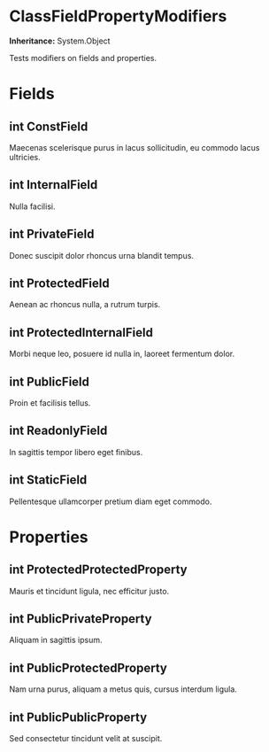 # ClassFieldPropertyModifiers

**Inheritance:** System.Object  
  
Tests modifiers on fields and properties.

# Fields

## int ConstField

Maecenas scelerisque purus in lacus sollicitudin, eu commodo lacus ultricies.

## int InternalField

Nulla facilisi.

## int PrivateField

Donec suscipit dolor rhoncus urna blandit tempus.

## int ProtectedField

Aenean ac rhoncus nulla, a rutrum turpis.

## int ProtectedInternalField

Morbi neque leo, posuere id nulla in, laoreet fermentum dolor.

## int PublicField

Proin et facilisis tellus.

## int ReadonlyField

In sagittis tempor libero eget finibus.

## int StaticField

Pellentesque ullamcorper pretium diam eget commodo.

# Properties

## int ProtectedProtectedProperty

Mauris et tincidunt ligula, nec efficitur justo.

## int PublicPrivateProperty

Aliquam in sagittis ipsum.

## int PublicProtectedProperty

Nam urna purus, aliquam a metus quis, cursus interdum ligula.

## int PublicPublicProperty

Sed consectetur tincidunt velit at suscipit.

